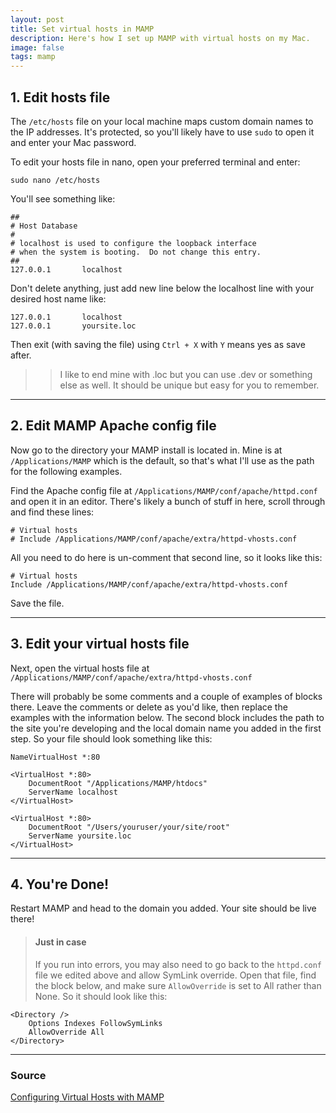 ```yaml
---
layout: post
title: Set virtual hosts in MAMP
description: Here's how I set up MAMP with virtual hosts on my Mac.
image: false
tags: mamp
---
```


## 1. Edit hosts file

The `/etc/hosts` file on your local machine maps custom domain names to the IP addresses. It's protected, so you'll likely have to use `sudo` to open it and enter your Mac password.

To edit your hosts file in nano, open your preferred terminal and enter:

```other
sudo nano /etc/hosts
```

You'll see something like:

```other
##
# Host Database
#
# localhost is used to configure the loopback interface
# when the system is booting.  Do not change this entry.
##
127.0.0.1       localhost
```

Don't delete anything, just add new line below the localhost line with your desired host name like:

```other
127.0.0.1       localhost
127.0.0.1       yoursite.loc
```

Then exit (with saving the file) using `Ctrl + X` with `Y` means yes as save after.

> > I like to end mine with .loc but you can use .dev or something else as well. It should be unique but easy for you to remember.

---

## 2. Edit MAMP Apache config file

Now go to the directory your MAMP install is located in. Mine is at `/Applications/MAMP` which is the default, so that's what I'll use as the path for the following examples.

Find the Apache config file at `/Applications/MAMP/conf/apache/httpd.conf` and open it in an editor. There's likely a bunch of stuff in here, scroll through and find these lines:

```other
# Virtual hosts
# Include /Applications/MAMP/conf/apache/extra/httpd-vhosts.conf
```

All you need to do here is un-comment that second line, so it looks like this:

```other
# Virtual hosts
Include /Applications/MAMP/conf/apache/extra/httpd-vhosts.conf
```

Save the file.

---

## 3. Edit your virtual hosts file

Next, open the virtual hosts file at `/Applications/MAMP/conf/apache/extra/httpd-vhosts.conf`

There will probably be some comments and a couple of examples of blocks there. Leave the comments or delete as you'd like, then replace the examples with the information below. The second block includes the path to the site you're developing and the local domain name you added in the first step. So your file should look something like this:

```other
NameVirtualHost *:80

<VirtualHost *:80>
    DocumentRoot "/Applications/MAMP/htdocs"
    ServerName localhost
</VirtualHost>

<VirtualHost *:80>
    DocumentRoot "/Users/youruser/your/site/root"
    ServerName yoursite.loc
</VirtualHost>
```

---

## 4. You're Done!

Restart MAMP and head to the domain you added. Your site should be live there!

> #### Just in case
>
> If you run into errors, you may also need to go back to the `httpd.conf` file we edited above and allow SymLink override. Open that file, find the block below, and make sure `AllowOverride` is set to All rather than None. So it should look like this:

```other
<Directory />
    Options Indexes FollowSymLinks
    AllowOverride All
</Directory>
```

---

### Source

[Configuring Virtual Hosts with MAMP](https://dev.to/crankysparrow/configuring-virtual-hosts-with-mamp-f3i)
